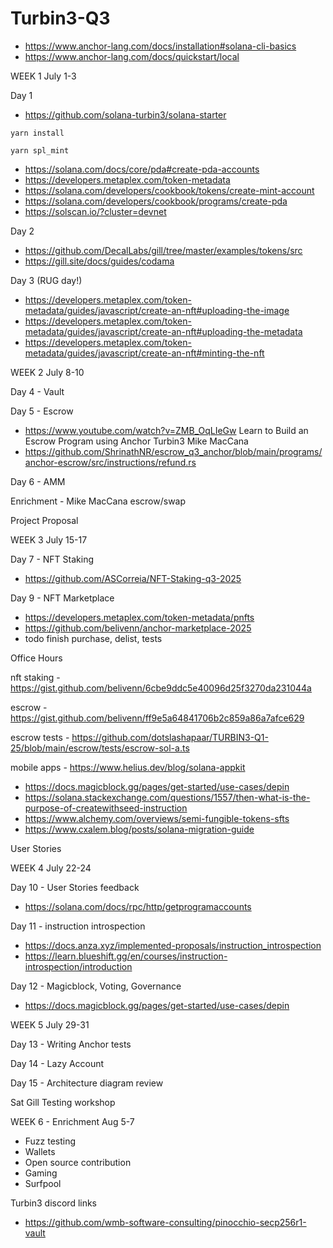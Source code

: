 # Turbin3-Q3

- https://www.anchor-lang.com/docs/installation#solana-cli-basics
- https://www.anchor-lang.com/docs/quickstart/local

WEEK 1 July 1-3

Day 1

- https://github.com/solana-turbin3/solana-starter

```yarn install```

```yarn spl_mint```

- https://solana.com/docs/core/pda#create-pda-accounts
- https://developers.metaplex.com/token-metadata
- https://solana.com/developers/cookbook/tokens/create-mint-account
- https://solana.com/developers/cookbook/programs/create-pda
- https://solscan.io/?cluster=devnet

Day 2
- https://github.com/DecalLabs/gill/tree/master/examples/tokens/src
- https://gill.site/docs/guides/codama

Day 3 (RUG day!)
- https://developers.metaplex.com/token-metadata/guides/javascript/create-an-nft#uploading-the-image
- https://developers.metaplex.com/token-metadata/guides/javascript/create-an-nft#uploading-the-metadata
- https://developers.metaplex.com/token-metadata/guides/javascript/create-an-nft#minting-the-nft

WEEK 2 July 8-10

Day 4 - Vault

Day 5 - Escrow
- https://www.youtube.com/watch?v=ZMB_OqLIeGw Learn to Build an Escrow Program using Anchor Turbin3 Mike MacCana
- https://github.com/ShrinathNR/escrow_q3_anchor/blob/main/programs/anchor-escrow/src/instructions/refund.rs


Day 6 - AMM

Enrichment - Mike MacCana escrow/swap

Project Proposal

WEEK 3 July 15-17

Day 7 - NFT Staking
- https://github.com/ASCorreia/NFT-Staking-q3-2025

Day 9 - NFT Marketplace
- https://developers.metaplex.com/token-metadata/pnfts
- https://github.com/belivenn/anchor-marketplace-2025
- todo finish purchase, delist, tests

Office Hours

nft staking - https://gist.github.com/belivenn/6cbe9ddc5e40096d25f3270da231044a

escrow - https://gist.github.com/belivenn/ff9e5a64841706b2c859a86a7afce629

escrow tests - https://github.com/dotslashapaar/TURBIN3-Q1-25/blob/main/escrow/tests/escrow-sol-a.ts

mobile apps - https://www.helius.dev/blog/solana-appkit

- https://docs.magicblock.gg/pages/get-started/use-cases/depin
- https://solana.stackexchange.com/questions/1557/then-what-is-the-purpose-of-createwithseed-instruction
- https://www.alchemy.com/overviews/semi-fungible-tokens-sfts
- https://www.cxalem.blog/posts/solana-migration-guide

User Stories

WEEK 4 July 22-24

Day 10 - User Stories feedback
- https://solana.com/docs/rpc/http/getprogramaccounts

Day 11 - instruction introspection
- https://docs.anza.xyz/implemented-proposals/instruction_introspection
- https://learn.blueshift.gg/en/courses/instruction-introspection/introduction

Day 12 - Magicblock, Voting, Governance
- https://docs.magicblock.gg/pages/get-started/use-cases/depin

WEEK 5 July 29-31

Day 13 - Writing Anchor tests

Day 14 - Lazy Account

Day 15 - Architecture diagram review

Sat Gill Testing workshop

WEEK 6 - Enrichment Aug 5-7

- Fuzz testing
- Wallets
- Open source contribution
- Gaming
- Surfpool


Turbin3 discord links
- https://github.com/wmb-software-consulting/pinocchio-secp256r1-vault


